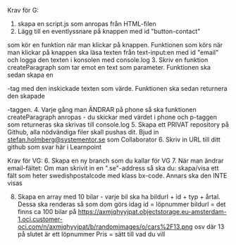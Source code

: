 Krav för G:
1. skapa en script.js som anropas från HTML-filen
2. Lägg till en eventlyssnare på knappen med id "button-contact"
 
som kör en funktion när man klickar på knappen. 
     Funktionen som körs när man klickar på knappen ska läsa texten från text-input:en med id "email" och logga den texten i konsolen med console.log
3. Skriv en funktion createParagraph som tar emot en text som parameter. Funktionen ska sedan skapa en <p>-tag med den inskickade texten som värde. Funktionen ska sedan returnera den skapade <p>-taggen.
4. Varje gång man ÄNDRAR på phone så ska funktionen createParagraph anropas - du skickar med värdet i phone och p-taggen som returneras ska skrivas till console.log
5. Skapa ett PRIVAT repository på Github, alla nödvändiga filer skall pushas dit. Bjud in stefan.holmberg@systementor.se som Collaborator
6. Skriv in URL till ditt github som svar här i Learnpoint

Krav för VG:
6. Skapa en ny branch som du kallar för VG
7.  När man ändrar email-fältet: Om man skrivit in en ".se"-address så ska du: skapa/visa ett fält som heter swedishpostalcode med klass bx-code. Annars ska den INTE visas


8. Skapa en array med 10 bilar - varje bil ska ha bildurl + id  + typ + årtal. Dessa ska renderas så som dom görs idag
id = löpnummer
bildurl = det finns ca 100 bilar på
https://axmjqhyyjpat.objectstorage.eu-amsterdam-1.oci.customer-oci.com/n/axmjqhyyjpat/b/randomimages/o/cars%2F13.png
osv där 13 på slutet är ett löpnummer
Pris = sätt till vad du vill
